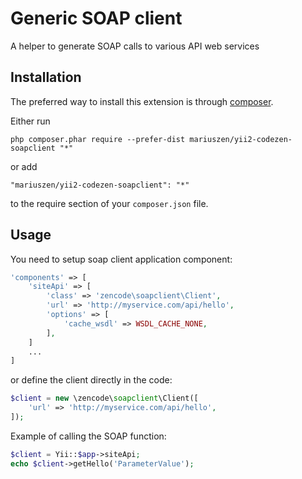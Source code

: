 Generic SOAP client
===================
A helper to generate SOAP calls to various API web services

Installation
------------

The preferred way to install this extension is through [composer](http://getcomposer.org/download/).

Either run

```
php composer.phar require --prefer-dist mariuszen/yii2-codezen-soapclient "*"
```

or add

```
"mariuszen/yii2-codezen-soapclient": "*"
```

to the require section of your `composer.json` file.


Usage
-----

You need to setup soap client application component:

```php
'components' => [
    'siteApi' => [
        'class' => 'zencode\soapclient\Client',
        'url' => 'http://myservice.com/api/hello',
        'options' => [
            'cache_wsdl' => WSDL_CACHE_NONE,
        ],
    ]
    ...
]
```

or define the client directly in the code:

```php
$client = new \zencode\soapclient\Client([
    'url' => 'http://myservice.com/api/hello',
]);
```

Example of calling the SOAP function:

```php
$client = Yii::$app->siteApi;
echo $client->getHello('ParameterValue');
```
